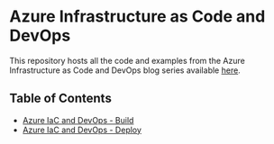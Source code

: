 <!-- @format -->

# Azure Infrastructure as Code and DevOps

This repository hosts all the code and examples from the Azure Infrastructure as Code and DevOps blog series available [here](https://azurewithaj.com/).

## Table of Contents

- [Azure IaC and DevOps - Build](https://azurewithaj.com/posts/azure-iac-devops-series-build/)
- [Azure IaC and DevOps - Deploy](https://azurewithaj.com/posts/azure-iac-devops-series-deploy/)
